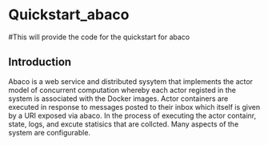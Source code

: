 # Quickstart_abaco

#This will provide the code for the quickstart for abaco


<!DOCTYPE html>
<html>
<head>
<title>Abaco</title>
</head>
<body>

<h2>Introduction</h2>

<p> Abaco is a web service and distributed sysytem that implements the actor model of concurrent computation whereby each actor registed in the system is associated with the Docker images. Actor containers are executed in response to messages posted to their inbox which itself is given by a URI exposed via abaco. In the process of executing the actor containr, state, logs, and excute statisics that are collcted. Many aspects of the system are configurable.</p>
  
  
  

</body>
</html>

